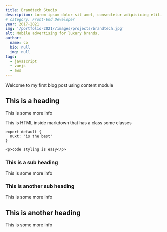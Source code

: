```yaml
---
title: Brandtech Studio
description: Lorem ipsum dolor sit amet, consectetur adipisicing elit. Voluptatibus quia, nulla! Maiores et perferendis eaque, exercitationem praesentium nihil.
# category: Front-End Developer
year: 2017-2021
img: '/portfolio-2021//images/projects/brandtech.jpg'
alt: Mobile advertising for luxury brands.
author: 
  name: co
  bio: null
  img: null
tags: 
  - javascript
  - vuejs
  - aws
---
```


Welcome to my first blog post using content module

## This is a heading
This is some more info
<div class="bg-blue-500 text-white p-4 mb-4">
  This is HTML inside markdown that has a class some classes
</div>

<info-box>
  <template #info-box>
    This is a vue component inside markdown using slots
  </template>
</info-box>

```js[nuxt.config.js]
export default {
  nuxt: "is the best"
}
```
```html[my-first-blog-post.md]
<p>code styling is easy</p>
```

### This is a sub heading
This is some more info

### This is another sub heading
This is some more info

## This is another heading
This is some more info

